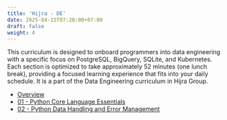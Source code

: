 ```yaml
---
title: 'Hijra - DE'
date: 2025-04-15T07:20:00+07:00
draft: false
weight: 4
---
```


This curriculum is designed to onboard programmers into data engineering with a specific focus on PostgreSQL, BigQuery, SQLite, and Kubernetes. Each section is optimized to take approximately 52 minutes (one lunch break), providing a focused learning experience that fits into your daily schedule. It is a part of the Data Engineering curriculum in Hijra Group.

- [Overview](./overview/)
- [01 - Python Core Language Essentials](./ch01-python-core-language-essentials/)
- [02 - Python Data Handling and Error Management](./ch02-python-data-handling-and-error-management/)
